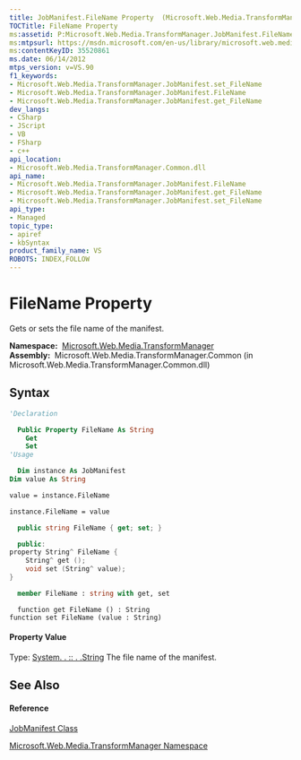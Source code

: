 ```yaml
---
title: JobManifest.FileName Property  (Microsoft.Web.Media.TransformManager)
TOCTitle: FileName Property
ms:assetid: P:Microsoft.Web.Media.TransformManager.JobManifest.FileName
ms:mtpsurl: https://msdn.microsoft.com/en-us/library/microsoft.web.media.transformmanager.jobmanifest.filename(v=VS.90)
ms:contentKeyID: 35520861
ms.date: 06/14/2012
mtps_version: v=VS.90
f1_keywords:
- Microsoft.Web.Media.TransformManager.JobManifest.set_FileName
- Microsoft.Web.Media.TransformManager.JobManifest.FileName
- Microsoft.Web.Media.TransformManager.JobManifest.get_FileName
dev_langs:
- CSharp
- JScript
- VB
- FSharp
- c++
api_location:
- Microsoft.Web.Media.TransformManager.Common.dll
api_name:
- Microsoft.Web.Media.TransformManager.JobManifest.FileName
- Microsoft.Web.Media.TransformManager.JobManifest.get_FileName
- Microsoft.Web.Media.TransformManager.JobManifest.set_FileName
api_type:
- Managed
topic_type:
- apiref
- kbSyntax
product_family_name: VS
ROBOTS: INDEX,FOLLOW
---
```


# FileName Property

Gets or sets the file name of the manifest.

**Namespace:**  [Microsoft.Web.Media.TransformManager](microsoft-web-media-transformmanager-namespace.md)  
**Assembly:**  Microsoft.Web.Media.TransformManager.Common (in Microsoft.Web.Media.TransformManager.Common.dll)

## Syntax

``` vb
'Declaration

  Public Property FileName As String
    Get
    Set
'Usage

  Dim instance As JobManifest
Dim value As String

value = instance.FileName

instance.FileName = value
```

``` csharp
  public string FileName { get; set; }
```

``` c++
  public:
property String^ FileName {
    String^ get ();
    void set (String^ value);
}
```

``` fsharp
  member FileName : string with get, set
```

``` jscript
  function get FileName () : String
function set FileName (value : String)
```

#### Property Value

Type: [System. . :: . .String](https://msdn.microsoft.com/en-us/library/s1wwdcbf\(v=vs.90\))  
The file name of the manifest.  

## See Also

#### Reference

[JobManifest Class](jobmanifest-class-microsoft-web-media-transformmanager.md)

[Microsoft.Web.Media.TransformManager Namespace](microsoft-web-media-transformmanager-namespace.md)

